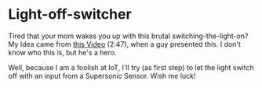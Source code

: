 # Light-off-switcher
Tired that your mom wakes you up with this brutal switching-the-light-on? My Idea came from [this Video](https://www.youtube.com/watch?v=XNcZpjLA3yI) (2:47), when a guy presented this. I don't know who this is, but he's a hero.

Well, because I am a foolish at IoT, I'll try (as first step) to let the light switch off with an input from a Supersonic Sensor.
Wish me luck!
